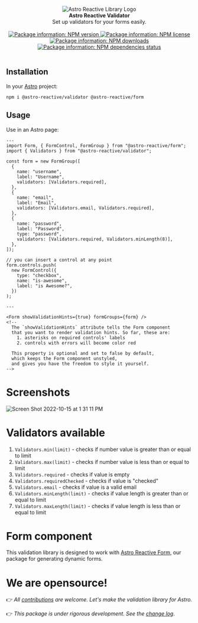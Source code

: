 <p align="center">
  <img src="https://raw.githubusercontent.com/ayoayco/astro-reactive-library/main/.github/assets/logo/min-banner.png" alt="Astro Reactive Library Logo">
  <br />
  <strong>Astro Reactive Validator</strong>
  <br />
  Set up validators for your forms easily.
  <br />
  <br />
  <a href="https://www.npmjs.com/package/@astro-reactive/validator">
    <img src="https://img.shields.io/npm/v/@astro-reactive/validator" alt="Package information: NPM version" />
  </a>
  <a href="https://www.npmjs.com/package/@astro-reactive/validator">
    <img src="https://img.shields.io/npm/l/@astro-reactive/validator" alt="Package information: NPM license" />
  </a>
  <a href="https://www.npmjs.com/package/@astro-reactive/validator">
    <img src="https://img.shields.io/npm/dt/@astro-reactive/validator" alt="Package information: NPM downloads" />
  </a>
  <a href="https://www.npmjs.com/package/@astro-reactive/validator">
    <img src="https://img.shields.io/librariesio/release/npm/@astro-reactive/validator" alt="Package information: NPM dependencies status" />
  </a>
  <br />
  <br />
</p>

## Installation
In your [Astro](https://astro.build) project:

```
npm i @astro-reactive/validator @astro-reactive/form
```

## Usage
Use in an Astro page:

```astro
---
import Form, { FormControl, FormGroup } from "@astro-reactive/form";
import { Validators } from "@astro-reactive/validator";

const form = new FormGroup([
  {
    name: "username",
    label: "Username",
    validators: [Validators.required],
  },
  {
    name: "email",
    label: "Email",
    validators: [Validators.email, Validators.required],
  },
  {
    name: "password",
    label: "Password",
    type: "password",
    validators: [Validators.required, Validators.minLength(8)],
  },
]);

// you can insert a control at any point
form.controls.push(
  new FormControl({
    type: "checkbox",
    name: "is-awesome",
    label: "is Awesome?",
  })
);

---

<Form showValidationHints={true} formGroups={form} />
<!-- 
  The `showValidationHints` attribute tells the Form component
  that you want to render validation hints. So far, these are:
    1. asterisks on required controls' labels
    2. controls with errors will become color red

  This property is optional and set to false by default,
  which keeps the Form component unstyled,
  and gives you have the freedom to style it yourself.
-->
```

# Screenshots

![Screen Shot 2022-10-15 at 1 31 11 PM](https://user-images.githubusercontent.com/4262489/195984173-c19e8cf0-bc55-41d5-8267-e3de44c6bf64.png)

# Validators available
1. `Validators.min(limit)` - checks if number value is greater than or equal to limit
1. `Validators.max(limit)` - checks if number value is less than or equal to limit
1. `Validators.required` - checks if value is empty
1. `Validators.requiredChecked` - checks if value is "checked"
1. `Validators.email` - checks if value is a valid email
1. `Validators.minLength(limit)` - checks if value length is greater than or equal to limit
1. `Validators.maxLength(limit)` - checks if value length is less than or equal to limit

# Form component

This validation library is designed to work with [Astro Reactive Form](https://www.npmjs.com/package/@astro-reactive/form), our package for generating dynamic forms.

# We are opensource!

👉 _All [contributions](https://github.com/astro-reactive/astro-reactive/blob/main/CONTRIBUTING.md) are welcome. Let's make the validation library for Astro._

👉 _This package is under rigorous development. See the [change log](https://github.com/astro-reactive/astro-reactive/blob/main/packages/validator/RELEASE.md)_.

